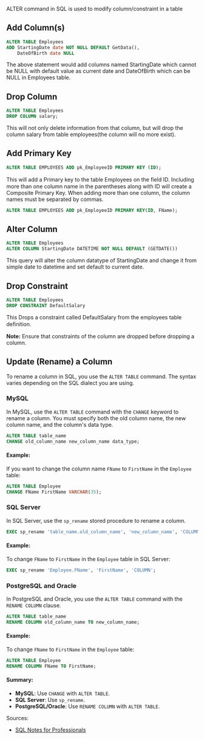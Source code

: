 ALTER command in SQL is used to modify column/constraint in a table

## Add Column(s)
```sql
ALTER TABLE Employees 
ADD StartingDate date NOT NULL DEFAULT GetData(),
    DateOfBirth date NULL
```
The above statement would add columns named StartingDate which cannot be NULL with default value as current
date and DateOfBirth which can be NULL in Employees table.

## Drop Column
```sql
ALTER TABLE Employees
DROP COLUMN salary;
```
This will not only delete information from that column, but will drop the column salary from table employees(the
column will no more exist).

## Add Primary Key
```sql
ALTER TABLE EMPLOYEES ADD pk_EmployeeID PRIMARY KEY (ID);
```
This will add a Primary key to the table Employees on the ﬁeld ID. Including more than one column name in the
parentheses along with ID will create a Composite Primary Key. When adding more than one column, the column
names must be separated by commas.
```sql
ALTER TABLE EMPLOYEES ADD pk_EmployeeID PRIMARY KEY(ID, FName);
```

## Alter Column
```sql
ALTER TABLE Employees
ALTER COLUMN StartingDate DATETIME NOT NULL DEFAULT (GETDATE())
```
This query will alter the column datatype of StartingDate and change it from simple date to datetime and set
default to current date.

## Drop Constraint
```sql
ALTER TABLE Employees
DROP CONSTRAINT DefaultSalary
```
This Drops a constraint called DefaultSalary from the employees table deﬁnition.

**Note:** Ensure that constraints of the column are dropped before dropping a column.


## Update (Rename) a Column

To rename a column in SQL, you use the `ALTER TABLE` command. The syntax varies depending on the SQL dialect you are
using.

### MySQL

In MySQL, use the `ALTER TABLE` command with the `CHANGE` keyword to rename a column. You must specify both the old
column name, the new column name, and the column's data type.

```sql
ALTER TABLE table_name
CHANGE old_column_name new_column_name data_type;
```

#### Example:
If you want to change the column name `FName` to `FirstName` in the `Employee` table:

```sql
ALTER TABLE Employee
CHANGE FName FirstName VARCHAR(35);
```

### SQL Server

In SQL Server, use the `sp_rename` stored procedure to rename a column.

```sql
EXEC sp_rename 'table_name.old_column_name', 'new_column_name', 'COLUMN';
```

#### Example:
To change `FName` to `FirstName` in the `Employee` table in SQL Server:

```sql
EXEC sp_rename 'Employee.FName', 'FirstName', 'COLUMN';
```

### PostgreSQL and Oracle

In PostgreSQL and Oracle, you use the `ALTER TABLE` command with the `RENAME COLUMN` clause.

```sql
ALTER TABLE table_name
RENAME COLUMN old_column_name TO new_column_name;
```

#### Example:
To change `FName` to `FirstName` in the `Employee` table:

```sql
ALTER TABLE Employee
RENAME COLUMN FName TO FirstName;
```

#### Summary:
- **MySQL**: Use `CHANGE` with `ALTER TABLE`.
- **SQL Server**: Use `sp_rename`.
- **PostgreSQL/Oracle**: Use `RENAME COLUMN` with `ALTER TABLE`.

Sources:
* [SQL Notes for Professionals](https://goalkicker.com/SQLBook)